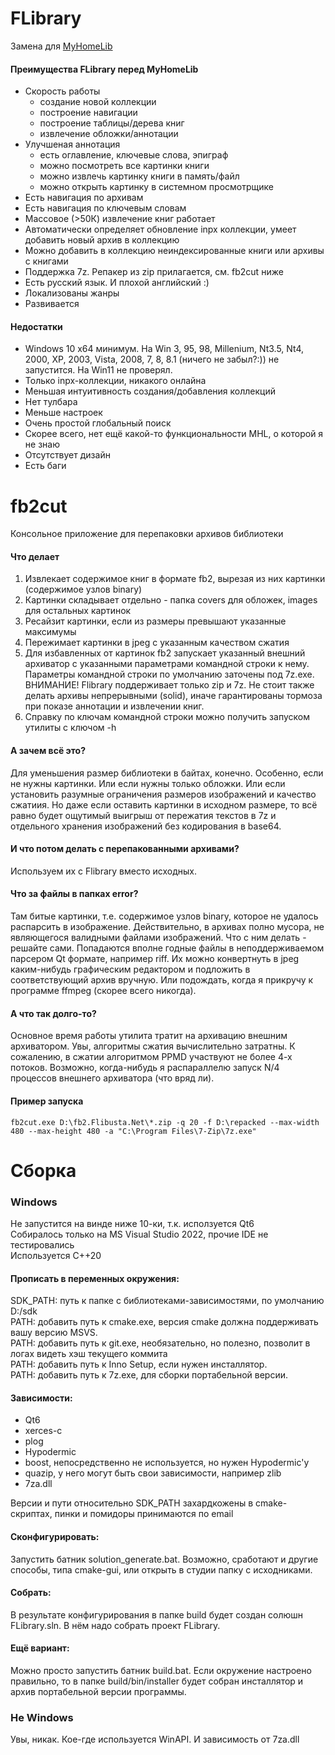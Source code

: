 # FLibrary

Замена для [MyHomeLib](https://github.com/OleksiyPenkov/MyHomeLib)

#### Преимущества FLibrary перед MyHomeLib
* Скорость работы
  * создание новой коллекции
  * построение навигации
  * построение таблицы/дерева книг
  * извлечение обложки/аннотации
* Улучшеная аннотация
  * есть оглавление, ключевые слова, эпиграф
  * можно посмотреть все картинки книги
  * можно извлечь картинку книги в память/файл
  * можно открыть картинку в системном просмотрщике
* Есть навигация по архивам
* Есть навигация по ключевым словам
* Массовое (>50К) извлечение книг работает
* Автоматически определяет обновление inpx коллекции, умеет добавить новый архив в коллекцию
* Можно добавить в коллекцию неиндексированные книги или архивы с книгами
* Поддержка 7z. Репакер из zip прилагается, см. fb2cut ниже
* Есть русский язык. И плохой английский :)
* Локализованы жанры
* Развивается
#### Недостатки
* Windows 10 x64 минимум. На Win 3, 95, 98, Millenium, Nt3.5, Nt4, 2000, XP, 2003, Vista, 2008, 7, 8, 8.1 (ничего не забыл?:)) не запустится. На Win11 не проверял.
* Только inpx-коллекции, никакого онлайна
* Меньшая интуитивность создания/добавления коллекций
* Нет тулбара
* Меньше настроек
* Очень простой глобальный поиск
* Скорее всего, нет ещё какой-то функциональности MHL, о которой я не знаю
* Отсутствует дизайн
* Есть баги

# fb2cut

Консольное приложение для перепаковки архивов библиотеки  

#### Что делает
1. Извлекает содержимое книг в формате fb2, вырезая из них картинки (содержимое узлов binary)
1. Картинки складывает отдельно - папка covers для обложек, images для остальных картинок
1. Ресайзит картинки, если из размеры превышают указанные максимумы
1. Пережимает картинки в jpeg с указанным качеством сжатия
1. Для избавленных от картинок fb2 запускает указанный внешний архиватор с указанными параметрами командной строки к нему. Параметры командной строки по умолчанию заточены под 7z.exe. ВНИМАНИЕ! Flibrary поддерживает только zip и 7z. Не стоит также делать архивы непрерывными (solid), иначе гарантированы тормоза при показе аннотации и извлечении книг.
1. Справку по ключам командной строки можно получить запуском утилиты с ключом -h

#### А зачем всё это?
Для уменьшения размер библиотеки в байтах, конечно. Особенно, если не нужны картинки. Или если нужны только обложки. Или если установить разумные ограничения размеров изображений и качество сжатиия. Но даже если оставить картинки в исходном размере, то всё равно будет ощутимый выигрыш от пережатия текстов в 7z и отдельного хранения изображений без кодирования в base64.

#### И что потом делать с перепакованными архивами?
Используем их с Flibrary вместо исходных.

#### Что за файлы в папках error?
Там битые картинки, т.е. содержимое узлов binary, которое не удалось распарсить в изображение. Действительно, в архивах полно мусора, не являющегося валидными файлами изображений. Что с ним делать - решайте сами. Попадаются вполне годные файлы в неподдерживаемом парсером Qt формате, например riff. Их можно конвертнуть в jpeg каким-нибудь графическим редактором и подложить в соответствующий архив вручную. Или подождать, когда я прикручу к программе ffmpeg (скорее всего никогда).

#### А что так долго-то?
Основное время работы утилита тратит на архивацию внешним архиватором. Увы, алгоритмы сжатия вычислительно затратны. К сожалению, в сжатии алгоритмом PPMD участвуют не более 4-х потоков. Возможно, когда-нибудь я распараллелю запуск N/4 процессов внешнего архиватора (что вряд ли).

#### Пример запуска
```
fb2cut.exe D:\fb2.Flibusta.Net\*.zip -q 20 -f D:\repacked --max-width 480 --max-height 480 -a "C:\Program Files\7-Zip\7z.exe"
```

# Сборка  
### Windows  
Не запустится на винде ниже 10-ки, т.к. исползуется Qt6  
Собиралось только на MS Visual Studio 2022, прочие IDE не тестировались  
Используется C++20  

#### Прописать в переменных окружения:  
SDK_PATH: путь к папке с библиотеками-зависимостями, по умолчанию D:/sdk  
PATH: добавить путь к cmake.exe, версия cmake должна поддерживать вашу версию MSVS.  
PATH: добавить путь к git.exe, необязательно, но полезно, позволит в логах видеть хэш текущего коммита  
PATH: добавить путь к Inno Setup, если нужен инсталлятор.  
PATH: добавить путь к 7z.exe, для сборки портабельной версии.  

#### Зависимости:  
* Qt6  
* xerces-c  
* plog  
* Hypodermic  
* boost, непосредственно не используется, но нужен Hypodermic'у  
* quazip, у него могут быть свои зависимости, например zlib  
* 7za.dll  

Версии и пути относительно SDK_PATH захардкожены в cmake-скриптах, пинки и помидоры принимаются по email  

#### Сконфигурировать:
Запустить батник solution_generate.bat. Возможно, сработают и другие способы, типа cmake-gui, или открыть в студии папку с исходниками.   

#### Собрать:
В результате конфигурирования в папке build будет создан солюшн FLibrary.sln. В нём надо собрать проект FLibrary.  

#### Ещё вариант:
Можно просто запустить батник build.bat. Если окружение настроено правильно, то в папке build/bin/installer будет собран инсталлятор и архив портабельной версии программы.

### Не Windows  
Увы, никак. Кое-где используется WinAPI. И зависимость от 7za.dll  
